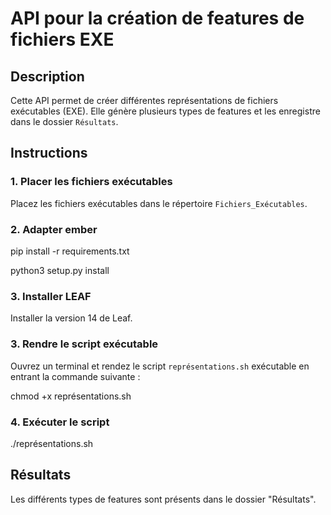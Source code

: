 # API pour la création de features de fichiers EXE

## Description

Cette API permet de créer différentes représentations de fichiers exécutables (EXE). Elle génère plusieurs types de features et les enregistre dans le dossier `Résultats`.

## Instructions

### 1. Placer les fichiers exécutables

Placez les fichiers exécutables dans le répertoire `Fichiers_Exécutables`.

### 2. Adapter ember 

pip install -r requirements.txt

python3 setup.py install

### 3. Installer LEAF

Installer la version 14 de Leaf.

### 3. Rendre le script exécutable

Ouvrez un terminal et rendez le script `représentations.sh` exécutable en entrant la commande suivante :

chmod +x représentations.sh

### 4. Exécuter le script

./représentations.sh

## Résultats

Les différents types de features sont présents dans le dossier "Résultats".
